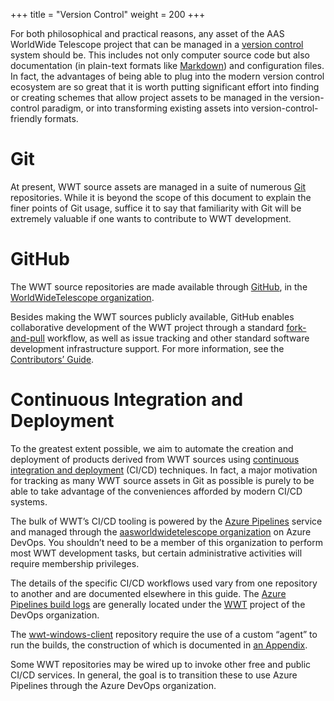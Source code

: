 +++
title = "Version Control"
weight = 200
+++

For both philosophical and practical reasons, any asset of the AAS WorldWide
Telescope project that can be managed in a [version control] system should be.
This includes not only computer source code but also documentation (in
plain-text formats like [Markdown]) and configuration files. In fact, the
advantages of being able to plug into the modern version control ecosystem are
so great that it is worth putting significant effort into finding or creating
schemes that allow project assets to be managed in the version-control
paradigm, or into transforming existing assets into version-control-friendly
formats.

[version control]: https://en.wikipedia.org/wiki/Version_control
[Markdown]: https://commonmark.org/


# Git

At present, WWT source assets are managed in a suite of numerous [Git]
repositories. While it is beyond the scope of this document to explain the
finer points of Git usage, suffice it to say that familiarity with Git will be
extremely valuable if one wants to contribute to WWT development.

[Git]: https://git-scm.com/


# GitHub

The WWT source repositories are made available through [GitHub], in the
[WorldWideTelescope organization][github-org].

[GitHub]: https://github.com/
[github-org]: https://github.com/WorldWideTelescope/

Besides making the WWT sources publicly available, GitHub enables
collaborative development of the WWT project through a standard
[fork-and-pull] workflow, as well as issue tracking and other standard
software development infrastructure support. For more information, see the
[Contributors’ Guide][contrib-guide].

[fork-and-pull]: https://help.github.com/en/github/collaborating-with-issues-and-pull-requests/about-collaborative-development-models
[contrib-guide]: https://worldwidetelescope.github.io/contributing/


# Continuous Integration and Deployment

To the greatest extent possible, we aim to automate the creation and
deployment of products derived from WWT sources using
[continuous integration and deployment][ci-cd] (CI/CD) techniques. In fact, a
major motivation for tracking as many WWT source assets in Git as possible is
purely to be able to take advantage of the conveniences afforded by modern
CI/CD systems.

[ci-cd]: https://www.redhat.com/en/topics/devops/what-is-ci-cd

The bulk of WWT’s CI/CD tooling is powered by the [Azure Pipelines] service
and managed through the [aasworldwidetelescope organization][devops-org] on
Azure DevOps. You shouldn’t need to be a member of this organization to
perform most WWT development tasks, but certain administrative activities will
require membership privileges.

[Azure Pipelines]: https://azure.microsoft.com/en-us/services/devops/pipelines/
[devops-org]: https://dev.azure.com/aasworldwidetelescope/

The details of the specific CI/CD workflows used vary from one repository to
another and are documented elsewhere in this guide. The
[Azure Pipelines build logs][devops-pipelines] are generally located under the
[WWT][devops-project] project of the DevOps organization.

[devops-pipelines]: https://dev.azure.com/aasworldwidetelescope/WWT/_build
[devops-project]: https://dev.azure.com/aasworldwidetelescope/WWT/

The [wwt-windows-client] repository require the use of a custom “agent” to run
the builds, the construction of which is documented in [an
Appendix][vmss-appendix].

[wwt-windows-client]: https://github.com/WorldWideTelescope/wwt-windows-client/
[vmss-appendix]: @/appendix-build-agent.md

Some WWT repositories may be wired up to invoke other free and public CI/CD
services. In general, the goal is to transition these to use Azure Pipelines
through the Azure DevOps organization.
